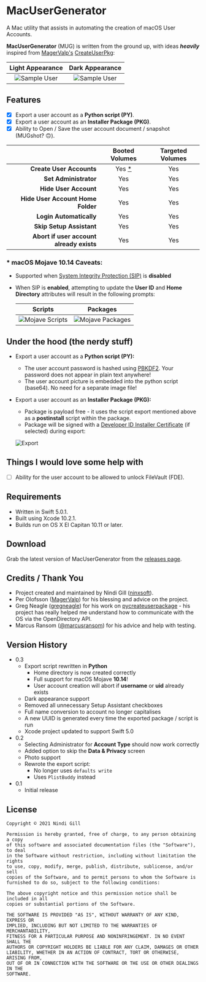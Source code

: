 # MacUserGenerator

A Mac utility that assists in automating the creation of macOS User Accounts.

**MacUserGenerator** (MUG) is written from the ground up, with ideas ***heavily*** inspired from [MagerValp's](https://github.com/MagerValp) [CreateUserPkg](https://github.com/MagerValp/CreateUserPkg):

| **Light Appearance**                                         | **Dark Appearance**                                         |
| :----------------------------------------------------------: | :---------------------------------------------------------: |
| ![Sample User](Readme%20Resources/Sample%20User%20Light.png) | ![Sample User](Readme%20Resources/Sample%20User%20Dark.png) |

## Features

*   [x] Export a user account as a **Python script (PY)**.
*   [x] Export a user account as an **Installer Package (PKG)**.
*   [x] Ability to Open / Save the user account document / snapshot (MUGshot? 🙃).

|                                          | **Booted Volumes**                   | **Targeted Volumes** |
| ---------------------------------------: | :----------------------------------: | :------------------: |
| **Create User Accounts**                 | Yes [*](#-macos-mojave-1014-caveats) | Yes                  |
| **Set Administrator**                    | Yes                                  | Yes                  |
| **Hide User Account**                    | Yes                                  | Yes                  |
| **Hide User Account Home Folder**        | Yes                                  | Yes                  |
| **Login Automatically**                  | Yes                                  | Yes                  |
| **Skip Setup Assistant**                 | Yes                                  | Yes                  |
| **Abort if user account already exists** | Yes                                  | Yes                  |

### * macOS Mojave 10.14 Caveats:

*   Supported when [System Integrity Protection (SIP)](https://support.apple.com/en-us/HT204899) is **disabled**
*   When SIP is **enabled**, attempting to update the **User ID** and **Home Directory** attributes will result in the following prompts:

    | **Scripts**                                                | **Packages**                                                 |
    | :--------------------------------------------------------: | :----------------------------------------------------------: |
    | ![Mojave Scripts](Readme%20Resources/Mojave%20Scripts.png) | ![Mojave Packages](Readme%20Resources/Mojave%20Packages.png) |

## Under the hood (the nerdy stuff)
*   Export a user account as a **Python script (PY):**
    *   The user account password is hashed using [PBKDF2](https://en.wikipedia.org/wiki/PBKDF2). Your password does not appear in plain text anywhere!
    *   The user account picture is embedded into the python script (base64). No need for a separate image file!
*   Export a user account as an **Installer Package (PKG):**
    *   Package is payload free - it uses the script export mentioned above as a **postinstall** script within the package.
    *   Package will be signed with a [Developer ID Installer Certificate](https://developer.apple.com/developer-id/) (if selected) during export:

    ![Export](Readme%20Resources/Export.png)

## Things I would love some help with
*   [ ]   Ability for the user account to be allowed to unlock FileVault (FDE).

## Requirements
*   Written in Swift 5.0.1.
*   Built using Xcode 10.2.1.
*   Builds run on OS X El Capitan 10.11 or later.

## Download
Grab the latest version of MacUserGenerator from the [releases page](https://github.com/ninxsoft/MacUserGenerator/releases).

## Credits / Thank You
*   Project created and maintained by Nindi Gill ([ninxsoft](https://github.com/ninxsoft)).
*   Per Olofsson ([MagerValp](https://github.com/MagerValp)) for his blessing and advice on the project.
*   Greg Neagle ([gregneagle](https://github.com/gregneagle)) for his work on [pycreateuserpackage](https://github.com/gregneagle/pycreateuserpkg) - his project has really helped me understand how to communicate with the OS via the OpenDirectory API.
*   Marcus Ransom ([@marcusransom](https://twitter.com/marcusransom)) for his advice and help with testing.

## Version History
*   0.3
    *   Export script rewritten in **Python**
        *   Home directory is now created correctly
        *   Full support for macOS Mojave **10.14**!
        *   User account creation will abort if **username** or **uid** already exists
    *   Dark appearance support
    *   Removed all unnecessary Setup Assistant checkboxes
    *   Full name conversion to account no longer capitalises
    *   A new UUID is generated every time the exported package / script is run
    *   Xcode project updated to support Swift 5.0
*   0.2
    *   Selecting Administrator for **Account Type** should now work correctly
    *   Added option to skip the **Data & Privacy** screen
    *   Photo support
    *   Rewrote the export script:
        *   No longer uses `defaults write`
        *   Uses `PlistBuddy` instead
*   0.1
    *   Initial release

## License
    Copyright © 2021 Nindi Gill

    Permission is hereby granted, free of charge, to any person obtaining a copy
    of this software and associated documentation files (the "Software"), to deal
    in the Software without restriction, including without limitation the rights
    to use, copy, modify, merge, publish, distribute, sublicense, and/or sell
    copies of the Software, and to permit persons to whom the Software is
    furnished to do so, subject to the following conditions:

    The above copyright notice and this permission notice shall be included in all
    copies or substantial portions of the Software.

    THE SOFTWARE IS PROVIDED "AS IS", WITHOUT WARRANTY OF ANY KIND, EXPRESS OR
    IMPLIED, INCLUDING BUT NOT LIMITED TO THE WARRANTIES OF MERCHANTABILITY,
    FITNESS FOR A PARTICULAR PURPOSE AND NONINFRINGEMENT. IN NO EVENT SHALL THE
    AUTHORS OR COPYRIGHT HOLDERS BE LIABLE FOR ANY CLAIM, DAMAGES OR OTHER
    LIABILITY, WHETHER IN AN ACTION OF CONTRACT, TORT OR OTHERWISE, ARISING FROM,
    OUT OF OR IN CONNECTION WITH THE SOFTWARE OR THE USE OR OTHER DEALINGS IN THE
    SOFTWARE.
